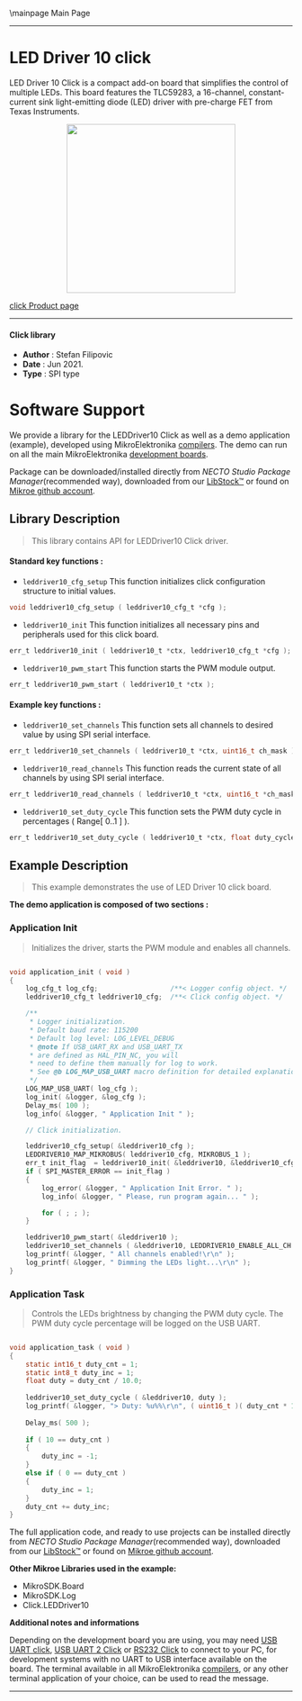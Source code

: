 \mainpage Main Page

---
# LED Driver 10 click

LED Driver 10 Click is a compact add-on board that simplifies the control of multiple LEDs. This board features the TLC59283, a 16-channel, constant-current sink light-emitting diode (LED) driver with pre-charge FET from Texas Instruments.

<p align="center">
  <img src="https://download.mikroe.com/images/click_for_ide/leddriver10_click.png" height=300px>
</p>

[click Product page](https://www.mikroe.com/led-driver-10-click)

---


#### Click library

- **Author**        : Stefan Filipovic
- **Date**          : Jun 2021.
- **Type**          : SPI type


# Software Support

We provide a library for the LEDDriver10 Click
as well as a demo application (example), developed using MikroElektronika
[compilers](https://www.mikroe.com/necto-studio).
The demo can run on all the main MikroElektronika [development boards](https://www.mikroe.com/development-boards).

Package can be downloaded/installed directly from *NECTO Studio Package Manager*(recommended way), downloaded from our [LibStock&trade;](https://libstock.mikroe.com) or found on [Mikroe github account](https://github.com/MikroElektronika/mikrosdk_click_v2/tree/master/clicks).

## Library Description

> This library contains API for LEDDriver10 Click driver.

#### Standard key functions :

- `leddriver10_cfg_setup` This function initializes click configuration structure to initial values.
```c
void leddriver10_cfg_setup ( leddriver10_cfg_t *cfg );
```

- `leddriver10_init` This function initializes all necessary pins and peripherals used for this click board.
```c
err_t leddriver10_init ( leddriver10_t *ctx, leddriver10_cfg_t *cfg );
```

- `leddriver10_pwm_start` This function starts the PWM module output.
```c
err_t leddriver10_pwm_start ( leddriver10_t *ctx );
```

#### Example key functions :

- `leddriver10_set_channels` This function sets all channels to desired value by using SPI serial interface.
```c
err_t leddriver10_set_channels ( leddriver10_t *ctx, uint16_t ch_mask );
```

- `leddriver10_read_channels` This function reads the current state of all channels by using SPI serial interface.
```c
err_t leddriver10_read_channels ( leddriver10_t *ctx, uint16_t *ch_mask );
```

- `leddriver10_set_duty_cycle` This function sets the PWM duty cycle in percentages ( Range[ 0..1 ] ).
```c
err_t leddriver10_set_duty_cycle ( leddriver10_t *ctx, float duty_cycle );
```

## Example Description

> This example demonstrates the use of LED Driver 10 click board.

**The demo application is composed of two sections :**

### Application Init

> Initializes the driver, starts the PWM module and enables all channels.

```c

void application_init ( void )
{
    log_cfg_t log_cfg;                  /**< Logger config object. */
    leddriver10_cfg_t leddriver10_cfg;  /**< Click config object. */

    /** 
     * Logger initialization.
     * Default baud rate: 115200
     * Default log level: LOG_LEVEL_DEBUG
     * @note If USB_UART_RX and USB_UART_TX 
     * are defined as HAL_PIN_NC, you will 
     * need to define them manually for log to work. 
     * See @b LOG_MAP_USB_UART macro definition for detailed explanation.
     */
    LOG_MAP_USB_UART( log_cfg );
    log_init( &logger, &log_cfg );
    Delay_ms( 100 );
    log_info( &logger, " Application Init " );

    // Click initialization.

    leddriver10_cfg_setup( &leddriver10_cfg );
    LEDDRIVER10_MAP_MIKROBUS( leddriver10_cfg, MIKROBUS_1 );
    err_t init_flag  = leddriver10_init( &leddriver10, &leddriver10_cfg );
    if ( SPI_MASTER_ERROR == init_flag ) 
    {
        log_error( &logger, " Application Init Error. " );
        log_info( &logger, " Please, run program again... " );

        for ( ; ; );
    }

    leddriver10_pwm_start( &leddriver10 );    
    leddriver10_set_channels ( &leddriver10, LEDDRIVER10_ENABLE_ALL_CH );
    log_printf( &logger, " All channels enabled!\r\n" );
    log_printf( &logger, " Dimming the LEDs light...\r\n" );
}

```

### Application Task

> Controls the LEDs brightness by changing the PWM duty cycle.
> The PWM duty cycle percentage will be logged on the USB UART.

```c

void application_task ( void )
{
    static int16_t duty_cnt = 1;
    static int8_t duty_inc = 1;
    float duty = duty_cnt / 10.0;
    
    leddriver10_set_duty_cycle ( &leddriver10, duty );
    log_printf( &logger, "> Duty: %u%%\r\n", ( uint16_t )( duty_cnt * 10 ) );
    
    Delay_ms( 500 );
    
    if ( 10 == duty_cnt ) 
    {
        duty_inc = -1;
    }
    else if ( 0 == duty_cnt ) 
    {
        duty_inc = 1;
    }
    duty_cnt += duty_inc;
}

```

The full application code, and ready to use projects can be installed directly from *NECTO Studio Package Manager*(recommended way), downloaded from our [LibStock&trade;](https://libstock.mikroe.com) or found on [Mikroe github account](https://github.com/MikroElektronika/mikrosdk_click_v2/tree/master/clicks).

**Other Mikroe Libraries used in the example:**

- MikroSDK.Board
- MikroSDK.Log
- Click.LEDDriver10

**Additional notes and informations**

Depending on the development board you are using, you may need
[USB UART click](http://shop.mikroe.com/usb-uart-click),
[USB UART 2 Click](http://shop.mikroe.com/usb-uart-2-click) or
[RS232 Click](http://shop.mikroe.com/rs232-click) to connect to your PC, for
development systems with no UART to USB interface available on the board. The
terminal available in all MikroElektronika
[compilers](http://shop.mikroe.com/compilers), or any other terminal application
of your choice, can be used to read the message.

---
